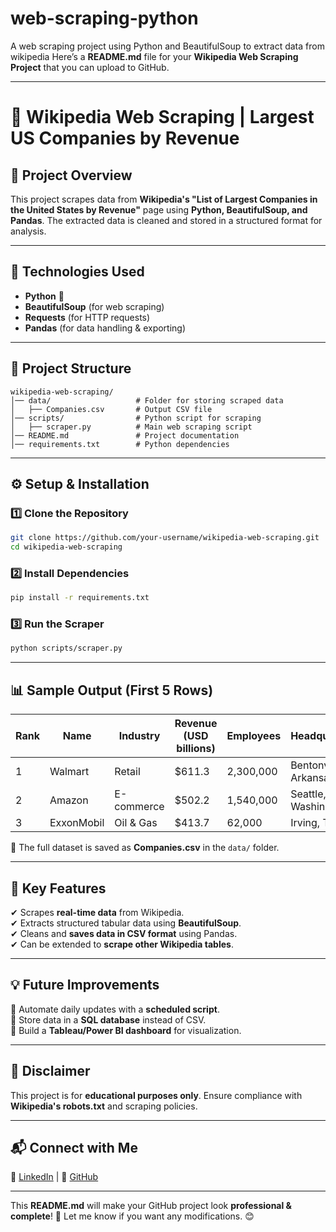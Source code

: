 # web-scraping-python
A web scraping project using Python and  BeautifulSoup to extract data from wikipedia
Here’s a **README.md** file for your **Wikipedia Web Scraping Project** that you can upload to GitHub.  

---

# **📌 Wikipedia Web Scraping | Largest US Companies by Revenue**  

## **📝 Project Overview**  
This project scrapes data from **Wikipedia's "List of Largest Companies in the United States by Revenue"** page using **Python, BeautifulSoup, and Pandas**. The extracted data is cleaned and stored in a structured format for analysis.  

---

## **🚀 Technologies Used**  
- **Python** 🐍  
- **BeautifulSoup** (for web scraping)  
- **Requests** (for HTTP requests)  
- **Pandas** (for data handling & exporting)  

---

## **📂 Project Structure**  
```
wikipedia-web-scraping/
│── data/                   # Folder for storing scraped data
│   ├── Companies.csv       # Output CSV file
│── scripts/                # Python script for scraping
│   ├── scraper.py          # Main web scraping script
│── README.md               # Project documentation
│── requirements.txt        # Python dependencies
```

---

## **⚙️ Setup & Installation**  
### **1️⃣ Clone the Repository**  
```bash
git clone https://github.com/your-username/wikipedia-web-scraping.git
cd wikipedia-web-scraping
```

### **2️⃣ Install Dependencies**  
```bash
pip install -r requirements.txt
```

### **3️⃣ Run the Scraper**  
```bash
python scripts/scraper.py
```

---

## **📊 Sample Output (First 5 Rows)**  
| Rank | Name  | Industry | Revenue (USD billions) | Employees | Headquarters |  
|------|------|----------|------------------|------------|--------------|  
| 1    | Walmart | Retail | $611.3 | 2,300,000 | Bentonville, Arkansas |  
| 2    | Amazon  | E-commerce | $502.2 | 1,540,000 | Seattle, Washington |  
| 3    | ExxonMobil | Oil & Gas | $413.7 | 62,000 | Irving, Texas |  

📌 The full dataset is saved as **Companies.csv** in the `data/` folder.  

---

## **📌 Key Features**  
✔ Scrapes **real-time data** from Wikipedia.  
✔ Extracts structured tabular data using **BeautifulSoup**.  
✔ Cleans and **saves data in CSV format** using Pandas.  
✔ Can be extended to **scrape other Wikipedia tables**.  

---

## **💡 Future Improvements**  
🔹 Automate daily updates with a **scheduled script**.  
🔹 Store data in a **SQL database** instead of CSV.  
🔹 Build a **Tableau/Power BI dashboard** for visualization.  

---

## **📜 Disclaimer**  
This project is for **educational purposes only**. Ensure compliance with **Wikipedia's robots.txt** and scraping policies.  

---

## **📬 Connect with Me**  
🔗 [LinkedIn](https://www.linkedin.com/in/your-profile) | 🐙 [GitHub](https://github.com/your-username)  

---

This **README.md** will make your GitHub project look **professional & complete**! 🚀 Let me know if you want any modifications. 😊
